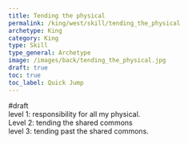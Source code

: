 ```yaml
---
title: Tending the physical
permalink: /king/west/skill/tending_the_physical
archetype: King
category: King
type: Skill
type_general: Archetype
image: /images/back/tending_the_physical.jpg
draft: true
toc: true
toc_label: Quick Jump
---
```

#draft   
level 1: responsibility for all my physical.   
Level 2: tending the shared commons   
level 3: tending past the shared commons. 
